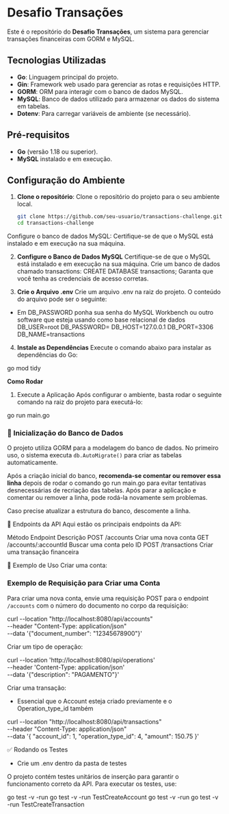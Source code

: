 # Desafio Transações

Este é o repositório do **Desafio Transações**, um sistema para gerenciar transações financeiras com GORM e MySQL.

## Tecnologias Utilizadas

- **Go**: Linguagem principal do projeto.
- **Gin**: Framework web usado para gerenciar as rotas e requisições HTTP. 
- **GORM**: ORM para interagir com o banco de dados MySQL.
- **MySQL**: Banco de dados utilizado para armazenar os dados do sistema em tabelas.
- **Dotenv**: Para carregar variáveis de ambiente (se necessário).

## Pré-requisitos

- **Go** (versão 1.18 ou superior).
- **MySQL** instalado e em execução.

## Configuração do Ambiente

1. **Clone o repositório**:
   Clone o repositório do projeto para o seu ambiente local.
   ```bash
   git clone https://github.com/seu-usuario/transactions-challenge.git
   cd transactions-challenge
Configure o banco de dados MySQL: Certifique-se de que o MySQL está instalado e em execução na sua máquina.

2. **Configure o Banco de Dados MySQL**
Certifique-se de que o MySQL está instalado e em execução na sua máquina.
Crie um banco de dados chamado transactions:
CREATE DATABASE transactions;
Garanta que você tenha as credenciais de acesso corretas.

3. **Crie o Arquivo .env**
Crie um arquivo .env na raiz do projeto. O conteúdo do arquivo pode ser o seguinte:
- Em DB_PASSWORD ponha sua senha do MySQL Workbench ou outro software que esteja usando como base relacional de dados
DB_USER=root
DB_PASSWORD=
DB_HOST=127.0.0.1
DB_PORT=3306
DB_NAME=transactions

4. **Instale as Dependências**
Execute o comando abaixo para instalar as dependências do Go:

go mod tidy

**Como Rodar**
1. Execute a Aplicação
Após configurar o ambiente, basta rodar o seguinte comando na raiz do projeto para executá-lo:

go run main.go

### 📌 Inicialização do Banco de Dados

O projeto utiliza GORM para a modelagem do banco de dados. No primeiro uso, o sistema executa `db.AutoMigrate()` para criar as tabelas automaticamente.  

Após a criação inicial do banco, **recomenda-se comentar ou remover essa linha** depois de rodar o comando go run main.go para evitar tentativas desnecessárias de recriação das tabelas. Após parar a aplicação e comentar ou remover a linha, pode rodá-la novamente sem problemas.

Caso precise atualizar a estrutura do banco, descomente a linha.

📡 Endpoints da API
Aqui estão os principais endpoints da API:

Método	Endpoint	Descrição
POST	/accounts	Criar uma nova conta
GET	/accounts/:accountId	Buscar uma conta pelo ID
POST	/transactions	Criar uma transação financeira

🔹 Exemplo de Uso
Criar uma conta:

### Exemplo de Requisição para Criar uma Conta

Para criar uma nova conta, envie uma requisição POST para o endpoint `/accounts` com o número do documento no corpo da requisição:

curl --location "http://localhost:8080/api/accounts" \
     --header "Content-Type: application/json" \
     --data '{"document_number": "12345678900"}'


Criar um tipo de operação:

curl --location 'http://localhost:8080/api/operations' \
--header 'Content-Type: application/json' \
--data '{"description": "PAGAMENTO"}'


Criar uma transação:

- Essencial que o Account esteja criado previamente e o Operation_type_id também

curl --location "http://localhost:8080/api/transactions" \
     --header "Content-Type: application/json" \
     --data '{
           "account_id": 1,
           "operation_type_id": 4,
           "amount": 150.75
         }'

✅ Rodando os Testes

- Crie um .env dentro da pasta de testes

O projeto contém testes unitários de inserção para garantir o funcionamento correto da API. Para executar os testes, use:

go test -v -run go test -v -run TestCreateAccount
go test -v -run go test -v -run TestCreateTransaction

